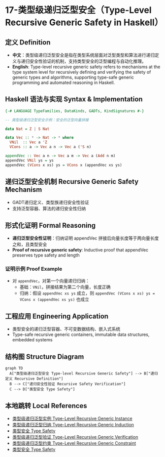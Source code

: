# 17-类型级递归泛型安全（Type-Level Recursive Generic Safety in Haskell）

## 定义 Definition

- **中文**：类型级递归泛型安全是指在类型系统层面对泛型类型和算法进行递归定义与递归安全性验证的机制，支持类型安全的泛型编程与自动化推理。
- **English**: Type-level recursive generic safety refers to mechanisms at the type system level for recursively defining and verifying the safety of generic types and algorithms, supporting type-safe generic programming and automated reasoning in Haskell.

## Haskell 语法与实现 Syntax & Implementation

```haskell
{-# LANGUAGE TypeFamilies, DataKinds, GADTs, KindSignatures #-}

-- 类型级递归泛型安全示例：安全的泛型向量拼接

data Nat = Z | S Nat

data Vec :: * -> Nat -> * where
  VNil  :: Vec a 'Z
  VCons :: a -> Vec a n -> Vec a ('S n)

appendVec :: Vec a n -> Vec a m -> Vec a (Add n m)
appendVec VNil ys = ys
appendVec (VCons x xs) ys = VCons x (appendVec xs ys)
```

## 递归泛型安全机制 Recursive Generic Safety Mechanism

- GADT递归定义、类型族递归安全性验证
- 支持泛型容器、算法的递归安全性归纳

## 形式化证明 Formal Reasoning

- **递归泛型安全性证明**：归纳证明 appendVec 拼接后向量长度等于两向量长度之和，且类型安全
- **Proof of recursive generic safety**: Inductive proof that appendVec preserves type safety and length

### 证明示例 Proof Example

- 对 `appendVec`，对第一个向量递归归纳：
  - 基础：`VNil`，拼接结果为第二个向量，长度正确
  - 归纳：假设 `appendVec xs ys` 成立，则 `appendVec (VCons x xs) ys = VCons x (appendVec xs ys)` 也成立

## 工程应用 Engineering Application

- 类型安全的递归泛型容器、不可变数据结构、嵌入式系统
- Type-safe recursive generic containers, immutable data structures, embedded systems

## 结构图 Structure Diagram

```mermaid
graph TD
  A["类型级递归泛型安全 Type-level Recursive Generic Safety"] --> B["递归定义 Recursive Definition"]
  B --> C["递归安全性验证 Recursive Safety Verification"]
  C --> D["类型安全 Type Safety"]
```

## 本地跳转 Local References

- [类型级递归泛型实例 Type-Level Recursive Generic Instance](../77-Type-Level-Recursive-Generic-Instance/01-Type-Level-Recursive-Generic-Instance-in-Haskell.md)
- [类型级递归泛型归纳 Type-Level Recursive Generic Induction](../82-Type-Level-Recursive-Generic-Induction/01-Type-Level-Recursive-Generic-Induction-in-Haskell.md)
- [类型安全 Type Safety](../14-Type-Safety/01-Type-Safety-in-Haskell.md)
- [类型级递归泛型验证 Type-Level Recursive Generic Verification](../91-Type-Level-Recursive-Generic-Verification/01-Type-Level-Recursive-Generic-Verification-in-Haskell.md)
- [类型级递归泛型约束 Type-Level Recursive Generic Constraint](../78-Type-Level-Recursive-Generic-Constraint/01-Type-Level-Recursive-Generic-Constraint-in-Haskell.md)
- [类型安全 Type Safety](../14-Type-Safety/01-Type-Safety-in-Haskell.md)

